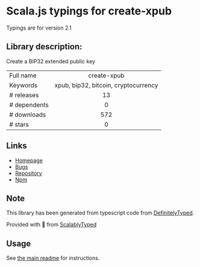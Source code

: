 
# Scala.js typings for create-xpub

Typings are for version 2.1

## Library description:
Create a BIP32 extended public key

|                    |                 |
| ------------------ | :-------------: |
| Full name          | create-xpub |
| Keywords           | xpub, bip32, bitcoin, cryptocurrency |
| # releases         | 13 |
| # dependents       | 0 |
| # downloads        | 572 |
| # stars            | 0 |

## Links
- [Homepage](https://github.com/lukechilds/create-xpub#readme)
- [Bugs](https://github.com/lukechilds/create-xpub/issues)
- [Repository](https://github.com/lukechilds/create-xpub)
- [Npm](https://www.npmjs.com/package/create-xpub)
    


## Note
This library has been generated from typescript code from [DefinitelyTyped](https://definitelytyped.org).

Provided with :purple_heart: from [ScalablyTyped](https://github.com/oyvindberg/ScalablyTyped)

## Usage
See [the main readme](../../readme.md) for instructions.


